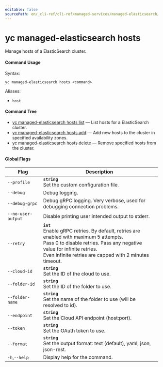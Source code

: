 ```yaml
---
editable: false
sourcePath: en/_cli-ref/cli-ref/managed-services/managed-elasticsearch/hosts/index.md
---
```


# yc managed-elasticsearch hosts

Manage hosts of a ElasticSearch cluster.

#### Command Usage

Syntax: 

`yc managed-elasticsearch hosts <command>`

Aliases: 

- `host`

#### Command Tree

- [yc managed-elasticsearch hosts list](list.md) — List hosts for a ElasticSearch cluster.
- [yc managed-elasticsearch hosts add](add.md) — Add new hosts to the cluster in specified availability zones.
- [yc managed-elasticsearch hosts delete](delete.md) — Remove specified hosts from the cluster.

#### Global Flags

| Flag | Description |
|----|----|
|`--profile`|<b>`string`</b><br/>Set the custom configuration file.|
|`--debug`|Debug logging.|
|`--debug-grpc`|Debug gRPC logging. Very verbose, used for debugging connection problems.|
|`--no-user-output`|Disable printing user intended output to stderr.|
|`--retry`|<b>`int`</b><br/>Enable gRPC retries. By default, retries are enabled with maximum 5 attempts.<br/>Pass 0 to disable retries. Pass any negative value for infinite retries.<br/>Even infinite retries are capped with 2 minutes timeout.|
|`--cloud-id`|<b>`string`</b><br/>Set the ID of the cloud to use.|
|`--folder-id`|<b>`string`</b><br/>Set the ID of the folder to use.|
|`--folder-name`|<b>`string`</b><br/>Set the name of the folder to use (will be resolved to id).|
|`--endpoint`|<b>`string`</b><br/>Set the Cloud API endpoint (host:port).|
|`--token`|<b>`string`</b><br/>Set the OAuth token to use.|
|`--format`|<b>`string`</b><br/>Set the output format: text (default), yaml, json, json-rest.|
|`-h`,`--help`|Display help for the command.|
